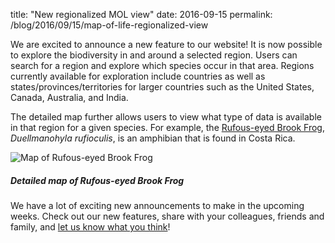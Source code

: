title: "New regionalized MOL view"
date: 2016-09-15
permalink: /blog/2016/09/15/map-of-life-regionalized-view


We are excited to announce a new feature to our website! It is now possible to explore the biodiversity in and around a 
selected region. Users can search for a region and explore which species occur in that area. Regions currently 
available for exploration include countries as well as states/provinces/territories for larger countries such as the 
United States, Canada, Australia, and India.

The detailed map further allows users to view what type of data is available in that region for a given species. 
For example, the [Rufous-eyed Brook Frog](https://mol.org/species/map/Duellmanohyla_rufioculis?region=costa+rica), 
*Duellmanohyla rufioculis*, is an amphibian that is found in Costa Rica.

<div class="row padded">
    <div class="col-md-12 padded imgWrapper">
        <img class="center-block" alt="Map of Rufous-eyed Brook Frog" src="https://mapoflife.github.io/landing/assets/content_static/blog/2016-09-15/duellmanohyla_rufioculis_view.png" />
        <div class="caption centered"><h5><em>Detailed map of Rufous-eyed Brook Frog</em></h5></div>
    </div>
</div>

We have a lot of exciting new announcements to make in the upcoming weeks. Check out our new features, share with your 
colleagues, friends and family, and [let us know what you think](https://mol.org/feedback)!
